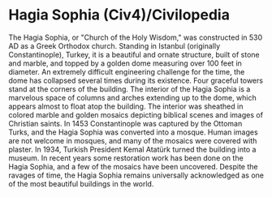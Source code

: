 # Hagia Sophia (Civ4)/Civilopedia

The Hagia Sophia, or "Church of the Holy Wisdom," was constructed in 530 AD as a Greek Orthodox church. Standing in Istanbul (originally Constantinople), Turkey, it is a beautiful and ornate structure, built of stone and marble, and topped by a golden dome measuring over 100 feet in diameter. An extremely difficult engineering challenge for the time, the dome has collapsed several times during its existence. Four graceful towers stand at the corners of the building.
The interior of the Hagia Sophia is a marvelous space of columns and arches extending up to the dome, which appears almost to float atop the building. The interior was sheathed in colored marble and golden mosaics depicting biblical scenes and images of Christian saints.
In 1453 Constantinople was captured by the Ottoman Turks, and the Hagia Sophia was converted into a mosque. Human images are not welcome in mosques, and many of the mosaics were covered with plaster.
In 1934, Turkish President Kemal Atatürk turned the building into a museum. In recent years some restoration work has been done on the Hagia Sophia, and a few of the mosaics have been uncovered. Despite the ravages of time, the Hagia Sophia remains universally acknowledged as one of the most beautiful buildings in the world.